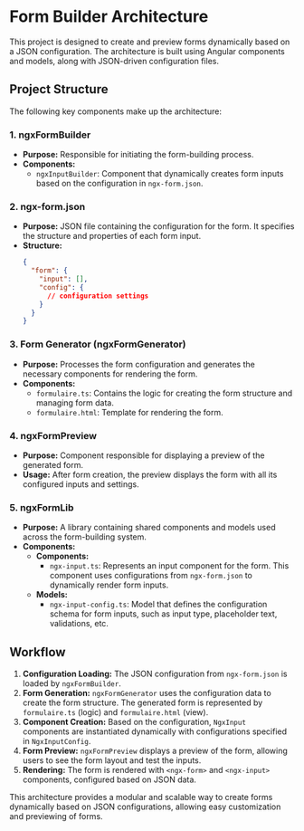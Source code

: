 
# Form Builder Architecture

This project is designed to create and preview forms dynamically based on a JSON configuration. The architecture is built using Angular components and models, along with JSON-driven configuration files.

## Project Structure

The following key components make up the architecture:

### 1. ngxFormBuilder
- **Purpose:** Responsible for initiating the form-building process.
- **Components:**
  - `ngxInputBuilder`: Component that dynamically creates form inputs based on the configuration in `ngx-form.json`.

### 2. ngx-form.json
- **Purpose:** JSON file containing the configuration for the form. It specifies the structure and properties of each form input.
- **Structure:**
  ```json
  {
    "form": {
      "input": [],
      "config": {
        // configuration settings
      }
    }
  }
  ```

### 3. Form Generator (ngxFormGenerator)
- **Purpose:** Processes the form configuration and generates the necessary components for rendering the form.
- **Components:**
  - `formulaire.ts`: Contains the logic for creating the form structure and managing form data.
  - `formulaire.html`: Template for rendering the form.

### 4. ngxFormPreview
- **Purpose:** Component responsible for displaying a preview of the generated form.
- **Usage:** After form creation, the preview displays the form with all its configured inputs and settings.

### 5. ngxFormLib
- **Purpose:** A library containing shared components and models used across the form-building system.
- **Components:**
  - **Components:**
    - `ngx-input.ts`: Represents an input component for the form. This component uses configurations from `ngx-form.json` to dynamically render form inputs.
  - **Models:**
    - `ngx-input-config.ts`: Model that defines the configuration schema for form inputs, such as input type, placeholder text, validations, etc.

## Workflow

1. **Configuration Loading:** The JSON configuration from `ngx-form.json` is loaded by `ngxFormBuilder`.
2. **Form Generation:** `ngxFormGenerator` uses the configuration data to create the form structure. The generated form is represented by `formulaire.ts` (logic) and `formulaire.html` (view).
3. **Component Creation:** Based on the configuration, `NgxInput` components are instantiated dynamically with configurations specified in `NgxInputConfig`.
4. **Form Preview:** `ngxFormPreview` displays a preview of the form, allowing users to see the form layout and test the inputs.
5. **Rendering:** The form is rendered with `<ngx-form>` and `<ngx-input>` components, configured based on JSON data.


This architecture provides a modular and scalable way to create forms dynamically based on JSON configurations, allowing easy customization and previewing of forms.
